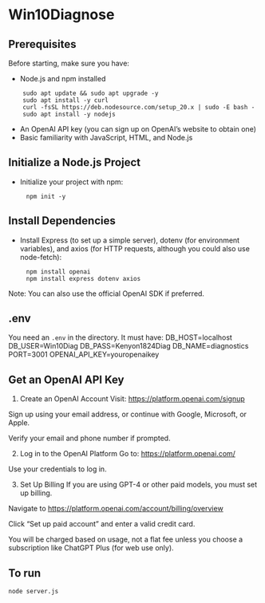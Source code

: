 # Win10Diagnose

## Prerequisites
Before starting, make sure you have:
  - Node.js and npm installed
```
    sudo apt update && sudo apt upgrade -y
    sudo apt install -y curl
    curl -fsSL https://deb.nodesource.com/setup_20.x | sudo -E bash -
    sudo apt install -y nodejs
```
  - An OpenAI API key (you can sign up on OpenAI’s website to obtain one)
  - Basic familiarity with JavaScript, HTML, and Node.js

## Initialize a Node.js Project
  - Initialize your project with npm:
```
     npm init -y
```
## Install Dependencies
  - Install Express (to set up a simple server), dotenv (for environment variables), and axios (for HTTP requests, although you could also use node-fetch):
```
     npm install openai
     npm install express dotenv axios
```
Note: You can also use the official OpenAI SDK if preferred.
##  .env
You need an `.env` in the directory.  It must have:
DB_HOST=localhost
DB_USER=Win10Diag
DB_PASS=Kenyon1824Diag
DB_NAME=diagnostics
PORT=3001
OPENAI_API_KEY=youropenaikey

## Get an OpenAI API Key
1. Create an OpenAI Account
Visit: https://platform.openai.com/signup

Sign up using your email address, or continue with Google, Microsoft, or Apple.

Verify your email and phone number if prompted.

2. Log in to the OpenAI Platform
Go to: https://platform.openai.com/

Use your credentials to log in.

3. Set Up Billing
If you are using GPT-4 or other paid models, you must set up billing.

Navigate to https://platform.openai.com/account/billing/overview

Click “Set up paid account” and enter a valid credit card.

You will be charged based on usage, not a flat fee unless you choose a subscription like ChatGPT Plus (for web use only).

## To run
`node server.js`
